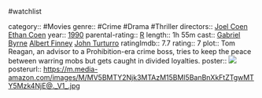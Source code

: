 #watchlist 

category:: #Movies
genre:: #Crime #Drama #Thriller
directors:: [Joel Coen](https://www.imdb.com/name/nm0001054/?ref_=tt_ov_dr) [Ethan Coen](https://www.imdb.com/name/nm0001053/?ref_=tt_ov_dr)
year:: [1990](https://www.imdb.com/title/tt0100150/releaseinfo?ref_=tt_ov_rdat)
parental-rating:: [R](https://www.imdb.com/title/tt0100150/parentalguide/certificates?ref_=tt_ov_pg)
length:: 1h 55m
cast:: [Gabriel Byrne](https://www.imdb.com/name/nm0000321/?ref_=tt_ov_st) [Albert Finney](https://www.imdb.com/name/nm0001215/?ref_=tt_ov_st) [John Turturro](https://www.imdb.com/name/nm0001806/?ref_=tt_ov_st)
ratingImdb:: 7.7
rating:: 7
plot:: Tom Reagan, an advisor to a Prohibition-era crime boss, tries to keep the peace between warring mobs but gets caught in divided loyalties.
poster:: [![](https://m.media-amazon.com/images/M/MV5BMTY2Njk3MTAzM15BMl5BanBnXkFtZTgwMTY5Mzk4NjE@._V1_.jpg)](https://www.imdb.com/title/tt0100150/?ref_=fn_al_tt_1)
posterurl:: https://m.media-amazon.com/images/M/MV5BMTY2Njk3MTAzM15BMl5BanBnXkFtZTgwMTY5Mzk4NjE@._V1_.jpg